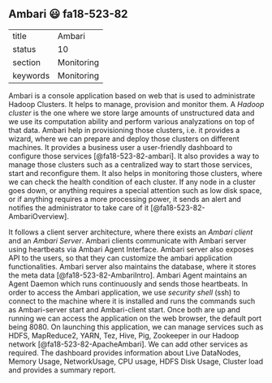 ## Ambari :smiley: fa18-523-82


|          |            |
| -------- | ---------- |
| title    | Ambari     | 
| status   | 10         |
| section  | Monitoring |
| keywords | Monitoring |




Ambari is a console application based on web that is used to administrate Hadoop Clusters. It helps to manage, provision and monitor them. A *Hadoop cluster* is the one where we store large amounts of unstructured data and we use its computation ability and perform various analyzations on top of that data. Ambari help in provisioning those clusters, i.e. it provides a wizard, where we can prepare and deploy those clusters on different machines. It provides a business user a user-friendly dashboard to configure those services [@fa18-523-82-ambari]. It also provides a way to manage those clusters such as a centralized way to start those services, start and reconfigure them. It also helps in monitoring those clusters, where we can check the health condition of each cluster. If any node in a cluster goes down, or anything requires a special attention such as low disk space, or if anything requires a more processing power, it sends an alert and notifies the administrator to take care of it [@fa18-523-82-AmbariOverview]. 

It follows a client server architecture, where there exists an *Ambari client* and an *Ambari Server*. Ambari clients communicate with Ambari server using heartbeats via Ambari Agent Interface. Ambari server also exposes API to the users, so that they can customize the ambari application functionalities. Ambari server also maintains the database, where it stores the meta data [@fa18-523-82-AmbariIntro]. Ambari Agent maintains an Agent Daemon which runs continuously and sends those heartbeats. In order to access the Ambari application, we use *security shell* (ssh) to connect to the machine where it is installed and runs the commands such as Ambari-server start and Ambari-client start. Once both are up and running we can access the application on the web browser, the default port being 8080. On launching this application, we can manage services such as HDFS, MapReduce2, YARN, Tez, Hive, Pig, Zookeeper in our Hadoop network [@fa18-523-82-ApacheAmbari]. We can add other services as required. The dashboard provides information about Live DataNodes, Memory Usage, NetworkUsage, CPU usage, HDFS Disk Usage, Cluster load and provides a summary report.

     
